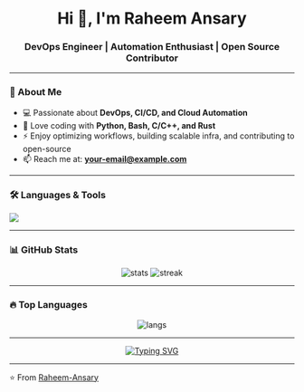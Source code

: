 <h1 align="center">Hi 👋, I'm Raheem Ansary</h1>
<h3 align="center">DevOps Engineer | Automation Enthusiast | Open Source Contributor</h3>

---

### 🚀 About Me
- 💻 Passionate about **DevOps, CI/CD, and Cloud Automation**
- 🐍 Love coding with **Python, Bash, C/C++, and Rust**
- ⚡ Enjoy optimizing workflows, building scalable infra, and contributing to open-source
- 📫 Reach me at: **your-email@example.com**

---

### 🛠️ Languages & Tools
<p align="left">
  <img src="https://skillicons.dev/icons?i=python,bash,cpp,rust,docker,kubernetes,git,linux,ansible,terraform,aws" />
</p>

---

### 📊 GitHub Stats
<p align="center">
  <img src="https://github-readme-stats.vercel.app/api?username=Raheem-Ansary&show_icons=true&theme=tokyonight" alt="stats" />
  <img src="https://github-readme-streak-stats.herokuapp.com/?user=Raheem-Ansary&theme=tokyonight" alt="streak" />
</p>

---

### 🔥 Top Languages
<p align="center">
  <img src="https://github-readme-stats.vercel.app/api/top-langs/?username=Raheem-Ansary&layout=compact&theme=tokyonight" alt="langs" />
</p>



---


<p align="center">
  <a href="https://git.io/typing-svg">
    <img src="https://readme-typing-svg.demolab.com?font=Fira+Code&pause=1000&color=00F720&center=true&vCenter=true&width=435&lines=DevOps+Engineer;Python%2C+Bash%2C+C%2FC%2B%2B%2C+Rust;Cloud+%26+Automation;Always+Learning+%26+Building" alt="Typing SVG" />
  </a>
</p>

---

⭐️ From [Raheem-Ansary](https://github.com/Raheem-Ansary)
